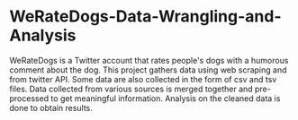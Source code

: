 # WeRateDogs-Data-Wrangling-and-Analysis
WeRateDogs is a Twitter account that rates people's dogs with a humorous comment about the dog. This project gathers data using web scraping and from twitter API. Some data are also collected in the form of csv and tsv files.  Data collected from various sources is merged together and pre-processed to get meaningful information.  Analysis on the cleaned data is done to obtain results. 
